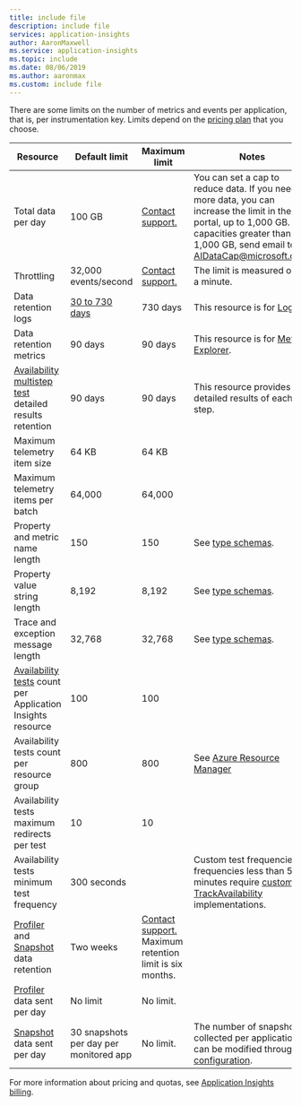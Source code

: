 ```yaml
---
title: include file
description: include file
services: application-insights
author: AaronMaxwell
ms.service: application-insights
ms.topic: include
ms.date: 08/06/2019
ms.author: aaronmax
ms.custom: include file
---
```


There are some limits on the number of metrics and events per application, that is, per instrumentation key. Limits depend on the [pricing plan](https://azure.microsoft.com/pricing/details/application-insights/) that you choose.

| Resource | Default limit| Maximum limit | Notes |
|---|---|---|---|
| Total data per day | 100 GB | [Contact support.](https://azure.microsoft.com/support/options/) | You can set a cap to reduce data. If you need more data, you can increase the limit in the portal, up to 1,000 GB. For capacities greater than 1,000 GB, send email to AIDataCap@microsoft.com.|
| Throttling | 32,000 events/second | [Contact support.](https://azure.microsoft.com/support/options/) | The limit is measured over a minute.|
| Data retention logs | [30 to 730 days](../logs/data-retention-configure.md) | 730 days | This resource is for [Logs](../logs/log-query-overview.md).|
| Data retention metrics | 90 days | 90 days | This resource is for [Metrics Explorer](../essentials/metrics-charts.md).|
| [Availability multistep test](/previous-versions/azure/azure-monitor/app/availability-multistep) detailed results retention | 90 days | 90 days | This resource provides detailed results of each step.|
| Maximum telemetry item size | 64 KB | 64 KB | |
| Maximum telemetry items per batch | 64,000 | 64,000 | |
| Property and metric name length | 150 | 150 | See [type schemas](../app/data-model.md).|
| Property value string length | 8,192 | 8,192 | See [type schemas](../app/data-model.md).|
| Trace and exception message length | 32,768 | 32,768 | See [type schemas](../app/data-model.md).|
| [Availability tests](/previous-versions/azure/azure-monitor/app/monitor-web-app-availability) count per Application Insights resource | 100 | 100 | |
| Availability tests count per resource group | 800 | 800 | See [Azure Resource Manager](/azure/azure-resource-manager/management/resources-without-resource-group-limit) |
| Availability tests maximum redirects per test | 10 | 10 | |
| Availability tests minimum test frequency | 300 seconds | | Custom test frequencies or frequencies less than 5 minutes require [custom TrackAvailability](../app/availability-azure-functions.md) implementations. |
| [Profiler](../app/profiler.md) and [Snapshot](../app/snapshot-debugger.md) data retention | Two weeks | [Contact support.](https://azure.microsoft.com/support/options/) Maximum retention limit is six months. | |
| [Profiler](../app/profiler.md) data sent per day | No limit | No limit. | |
| [Snapshot](../app/snapshot-debugger.md) data sent per day | 30 snapshots per day per monitored app | No limit. | The number of snapshots collected per application can be modified through [configuration](../app/snapshot-debugger-vm.md). |

For more information about pricing and quotas, see [Application Insights billing](../logs/cost-logs.md#application-insights-billing).
